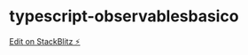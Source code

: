 # typescript-observablesbasico

[Edit on StackBlitz ⚡️](https://stackblitz.com/edit/typescript-observablesbasico)